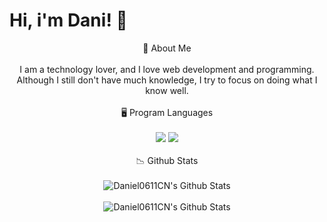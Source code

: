 # Hi, i'm Dani! 👋

<div align="center">
🌠 About Me
</div>

<br/>
<div align="center">
I am a technology lover, and I love web development and programming. 
Although I still don't have much knowledge, I try to focus on doing what I know well.
</div>
<br/>

<div align="center">
🖥️ Program Languages
</div>

<br/>
<div align="center">
    <img src="https://skillicons.dev/icons?i=html,css,vscode,github,git"/>
    <img src="https://skillicons.dev/icons?i=python,java,mysql"/>
</div>
<br/>

<div align="center">
📉 Github Stats
</div>

<br/>
<div align="center">
<img align="center" src="https://github-readme-stats.vercel.app/api?
username=Daniel0611CN&include_all_commits=true&count_private=true&show_icons=true&line_height=20&title_color=7A7ADB&icon_color=2234AE&text_color=D3D3D3&bg_color=0,000000,130F40" alt="Daniel0611CN's Github Stats">
</div>

<br/>
<div align="center">
<img align="center" src="https://github-readme-stats.vercel.app/api/top-langs/?username=Daniel0611CN&include_all_commits=true&count_private=true&show_icons=true&line_height=20&title_color=7A7ADB&icon_color=2234AE&text_color=D3D3D3&bg_color=0,000000,130F40" alt="Daniel0611CN's Github Stats">
</div>


<!--<img alt="snake eating my contributions" src="https://raw.githubusercontent.com/salesp07/salesp07/output/github-contribution-grid-snake.svg" />-->
